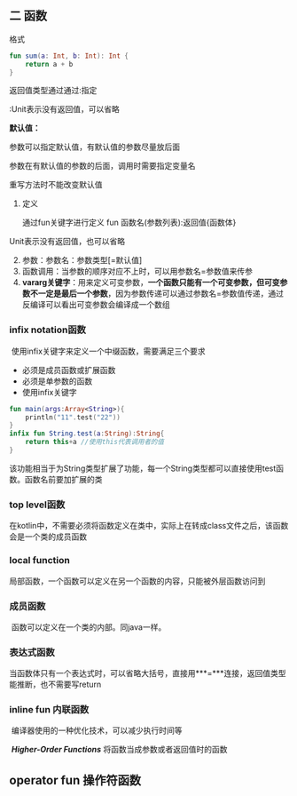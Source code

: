 ## 二 函数



格式

```kotlin
fun sum(a: Int, b: Int): Int {
    return a + b
}
```

返回值类型通过通过:指定

:Unit表示没有返回值，可以省略

**默认值：**

参数可以指定默认值，有默认值的参数尽量放后面

参数在有默认值的参数的后面，调用时需要指定变量名

重写方法时不能改变默认值







1. 定义

   通过fun关键字进行定义 fun 函数名(参数列表):返回值{函数体}

Unit表示没有返回值，也可以省略

2. 参数：参数名：参数类型[=默认值]
3. 函数调用：当参数的顺序对应不上时，可以用参数名=参数值来传参
4. **vararg关键字**：用来定义可变参数，**一个函数只能有一个可变参数，但可变参数不一定是最后一个参数**，因为参数传递可以通过参数名=参数值传递，通过反编译可以看出可变参数会编译成一个数组

### infix notation函数

​		使用infix关键字来定义一个中缀函数，需要满足三个要求

* 必须是成员函数或扩展函数
* 必须是单参数的函数
* 使用infix关键字

```kotlin
fun main(args:Array<String>){
	println("11".test("22"))
}
infix fun String.test(a:String):String{
	return this+a //使用this代表调用者的值
}
```

该功能相当于为String类型扩展了功能，每一个String类型都可以直接使用test函数。函数名前要加扩展的类

### top level函数

​		在kotlin中，不需要必须将函数定义在类中，实际上在转成class文件之后，该函数会是一个类的成员函数

### local function

​		局部函数，一个函数可以定义在另一个函数的内容，只能被外层函数访问到

### 成员函数

​		 函数可以定义在一个类的内部。同java一样。

### 表达式函数

​		当函数体只有一个表达式时，可以省略大括号，直接用***=***连接，返回值类型能推断，也不需要写return

### inline fun 内联函数

​		编译器使用的一种优化技术，可以减少执行时间等

​		***Higher-Order Functions*** 将函数当成参数或者返回值时的函数

## operator fun  操作符函数